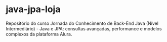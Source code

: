 # java-jpa-loja
Repositório do curso Jornada do Conhecimento de Back-End Java (Nível Intermediário) - Java e JPA: consultas avançadas, performance e modelos complexos da plataforma Alura.
